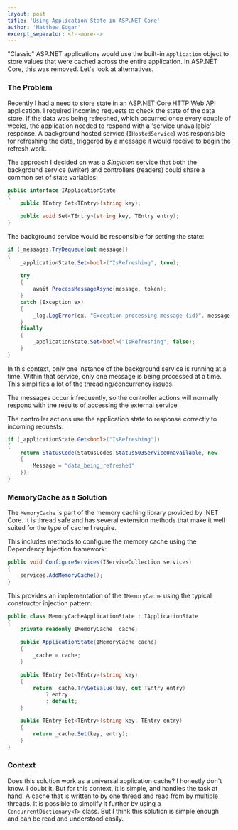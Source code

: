 ```yaml
---
layout: post
title: 'Using Application State in ASP.NET Core'
author: 'Matthew Edgar'
excerpt_separator: <!--more-->
---
```


"Classic" ASP.NET applications would use the built-in `Application` object to store values that were cached across the entire application. In ASP.NET Core, this was removed. Let's look at alternatives.

<!--more-->

### The Problem

Recently I had a need to store state in an ASP.NET Core HTTP Web API application. I required incoming requests to check the state of the data store. If the data was being refreshed, which occurred once every couple of weeks, the application needed to respond with a 'service unavailable' response. A background hosted service (`IHostedService`) was responsible for refreshing the data, triggered by a message it would receive to begin the refresh work.

The approach I decided on was a _Singleton_ service that both the background service (writer) and controllers (readers) could share a common set of state variables:

```csharp
public interface IApplicationState
{
    public TEntry Get<TEntry>(string key);

    public void Set<TEntry>(string key, TEntry entry);
}
```

The background service would be responsible for setting the state:

```csharp
if (_messages.TryDequeue(out message))
{
    _applicationState.Set<bool>("IsRefreshing", true);
    
    try
    {
        await ProcessMessageAsync(message, token);
    }
    catch (Exception ex)
    {
        _log.LogError(ex, "Exception processing message {id}", message.Id)
    }
    finally
    {
        _applicationState.Set<bool>("IsRefreshing", false);
    }
}
```

In this context, only one instance of the background service is running at a time. Within that service, only one message is being processed at a time. This simplifies a lot of the threading/concurrency issues. 

The messages occur infrequently, so the controller actions will normally respond with the results of accessing the external service

The controller actions use the application state to response correctly to incoming requests:

```csharp
if (_applicationState.Get<bool>("IsRefreshing"))
{
    return StatusCode(StatusCodes.Status503ServiceUnavailable, new
    {
        Message = "data_being_refreshed"
    });
}
```

### MemoryCache as a Solution

The `MemoryCache` is part of the memory caching library provided by .NET Core. It is thread safe and has several extension methods that make it well suited for the type of cache I require.

This includes methods to configure the memory cache using the Dependency Injection framework:

```csharp
public void ConfigureServices(IServiceCollection services)
{
    services.AddMemoryCache();
}
```

This provides an implementation of the `IMemoryCache` using the typical constructor injection pattern:

```csharp
public class MemoryCacheApplicationState : IApplicationState
{
    private readonly IMemoryCache _cache;

    public ApplicationState(IMemoryCache cache)
    {
        _cache = cache;
    }

    public TEntry Get<TEntry>(string key)
    {
        return _cache.TryGetValue(key, out TEntry entry)
            ? entry
            : default;
    }

    public TEntry Set<TEntry>(string key, TEntry entry)
    {
        return _cache.Set(key, entry);
    }
}
```

### Context

Does this solution work as a universal application cache? I honestly don't know. I doubt it. But for this context, it is simple, and handles the task at hand. A cache that is written to by one thread and read from by multiple threads. It is possible to simplify it further by using a `ConcurrentDictionary<T>` class. But I think this solution is simple enough and can be read and understood easily. 
